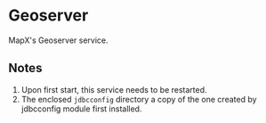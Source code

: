 # Geoserver

MapX's Geoserver service.

## Notes
1. Upon first start, this service needs to be restarted.
1. The enclosed `jdbcconfig` directory a copy of the one created by jdbcconfig module first installed.
